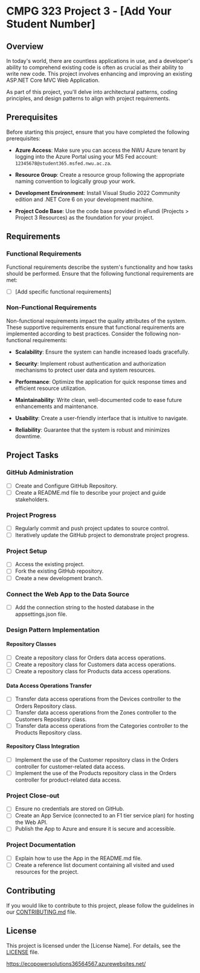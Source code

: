 # CMPG 323 Project 3 - [Add Your Student Number]

## Overview

In today's world, there are countless applications in use, and a developer's ability to comprehend existing code is often as crucial as their ability to write new code. This project involves enhancing and improving an existing ASP.NET Core MVC Web Application.

As part of this project, you'll delve into architectural patterns, coding principles, and design patterns to align with project requirements.

## Prerequisites

Before starting this project, ensure that you have completed the following prerequisites:

- **Azure Access**: Make sure you can access the NWU Azure tenant by logging into the Azure Portal using your MS Fed account: `12345678@student365.msfed.nwu.ac.za`.

- **Resource Group**: Create a resource group following the appropriate naming convention to logically group your work.

- **Development Environment**: Install Visual Studio 2022 Community edition and .NET Core 6 on your development machine.

- **Project Code Base**: Use the code base provided in eFundi (Projects > Project 3 Resources) as the foundation for your project.

## Requirements

### Functional Requirements

Functional requirements describe the system's functionality and how tasks should be performed. Ensure that the following functional requirements are met:

- [ ] [Add specific functional requirements]

### Non-Functional Requirements

Non-functional requirements impact the quality attributes of the system. These supportive requirements ensure that functional requirements are implemented according to best practices. Consider the following non-functional requirements:

- **Scalability**: Ensure the system can handle increased loads gracefully.

- **Security**: Implement robust authentication and authorization mechanisms to protect user data and system resources.

- **Performance**: Optimize the application for quick response times and efficient resource utilization.

- **Maintainability**: Write clean, well-documented code to ease future enhancements and maintenance.

- **Usability**: Create a user-friendly interface that is intuitive to navigate.

- **Reliability**: Guarantee that the system is robust and minimizes downtime.

## Project Tasks

### GitHub Administration

- [ ] Create and Configure GitHub Repository.
- [ ] Create a README.md file to describe your project and guide stakeholders.

### Project Progress

- [ ] Regularly commit and push project updates to source control.
- [ ] Iteratively update the GitHub project to demonstrate project progress.

### Project Setup

- [ ] Access the existing project.
- [ ] Fork the existing GitHub repository.
- [ ] Create a new development branch.

### Connect the Web App to the Data Source

- [ ] Add the connection string to the hosted database in the appsettings.json file.

### Design Pattern Implementation

#### Repository Classes

- [ ] Create a repository class for Orders data access operations.
- [ ] Create a repository class for Customers data access operations.
- [ ] Create a repository class for Products data access operations.

#### Data Access Operations Transfer

- [ ] Transfer data access operations from the Devices controller to the Orders Repository class.
- [ ] Transfer data access operations from the Zones controller to the Customers Repository class.
- [ ] Transfer data access operations from the Categories controller to the Products Repository class.

#### Repository Class Integration

- [ ] Implement the use of the Customer repository class in the Orders controller for customer-related data access.
- [ ] Implement the use of the Products repository class in the Orders controller for product-related data access.

### Project Close-out

- [ ] Ensure no credentials are stored on GitHub.
- [ ] Create an App Service (connected to an F1 tier service plan) for hosting the Web API.
- [ ] Publish the App to Azure and ensure it is secure and accessible.

### Project Documentation

- [ ] Explain how to use the App in the README.md file.
- [ ] Create a reference list document containing all visited and used resources for the project.

## Contributing

If you would like to contribute to this project, please follow the guidelines in our [CONTRIBUTING.md](CONTRIBUTING.md) file.

## License

This project is licensed under the [License Name]. For details, see the [LICENSE](LICENSE) file.



https://ecopowersolutions36564567.azurewebsites.net/
